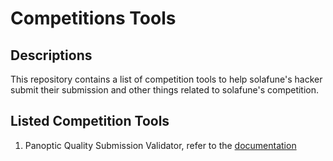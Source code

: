 # Competitions Tools

## Descriptions

This repository contains a list of competition tools to help solafune's hacker submit their submission and other things related to solafune's competition.

## Listed Competition Tools

1. Panoptic Quality Submission Validator, refer to the [documentation](/docs/competition_tools/pqs_validator.md)
